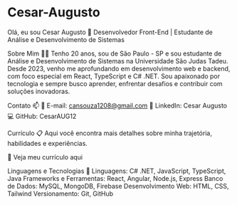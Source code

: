 # Cesar-Augusto
Olá, eu sou Cesar Augusto 👋
Desenvolvedor Front-End | Estudante de Análise e Desenvolvimento de Sistemas

Sobre Mim 🧑‍💻
Tenho 20 anos, sou de São Paulo - SP e sou estudante de Análise e Desenvolvimento de Sistemas na Universidade São Judas Tadeu. Desde 2023, venho me aprofundando em desenvolvimento web e backend, com foco especial em React, TypeScript e C# .NET. Sou apaixonado por tecnologia e sempre busco aprender, enfrentar desafios e contribuir com soluções inovadoras.

Contato 📫
📧 E-mail: cansouza1208@gmail.com
🔗 LinkedIn: Cesar Augusto
💻 GitHub: CesarAUG12

Currículo 📋
Aqui você encontra mais detalhes sobre minha trajetória, habilidades e experiências.

📎 Veja meu currículo aqui 

Linguagens e Tecnologias 🤖
Linguagens: C# .NET, JavaScript, TypeScript, Java
Frameworks e Ferramentas: React, Angular, Node.js, Express
Banco de Dados: MySQL, MongoDB, Firebase
Desenvolvimento Web: HTML, CSS, Tailwind
Versionamento: Git, GitHub
